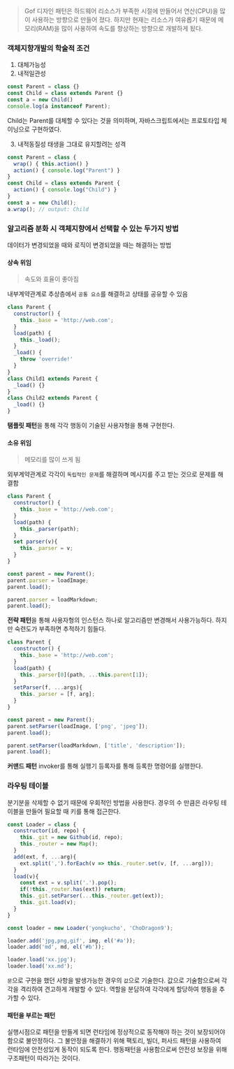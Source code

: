 > Gof 디자인 패턴은 하드웨어 리소스가 부족한 시절에 만들어서 연산(CPU)을 많이 사용하는 방향으로 만들어 졌다.
하지만 현재는 리소스가 여유롭기 때문에 메모리(RAM)을 많이 사용하여 속도를 향상하는 방향으로 개발하게 됬다.

### 객체지향개발의 학술적 조건
1. 대체가능성
2. 내적일관성
```js
const Parent = class {}
const Child = class extends Parent {}
const a = new Child()
console.log(a instanceof Parent);
```
Child는 Parent를 대체할 수 있다는 것을 의미하며, 자바스크립트에서는 프로토타입 체이닝으로 구현하였다.

3. 내적동질성
태생을 그대로 유지할려는 성격
```js
const Parent = class {
  wrap() { this.action() }
  action() { console.log("Parent") }
}
const Child = class extends Parent {
  action() { console.log("Child") }
}
const a = new Child();
a.wrap(); // output: Child
```

### 알고리즘 분화 시 객체지향에서 선택할 수 있는 두가지 방법
데이터가 변경되었을 때와 로직이 변경되었을 때는 해결하는 방법
#### 상속 위임
> 속도와 효율이 좋아짐

내부계약관계로 추상층에서 `공통 요소`를 해결하고 상태를 공유할 수 있음
```js
class Parent {
  constructor() {
    this._base = 'http://web.com';
  }
  load(path) {
    this._load();
  }
  _load() {
    throw 'override!'
  }
}
class Child1 extends Parent {
  _load() {}
}
class Child2 extends Parent {
  _load() {}
}
```
**탬플릿 패턴**을 통해 각각 행동이 기술된 사용자형을 통해 구현한다.

#### 소유 위임
> 메모리를 많이 쓰게 됨

외부계약관계로 각각이 `독립적인 문제`를 해결하며 메시지를 주고 받는 것으로 문제를 해결함

```js
class Parent {
  constructor() {
    this._base = 'http://web.com';
  }
  load(path) {
    this._parser(path);
  }
  set parser(v){
    this._parser = v;
  }
}
```
```js
const parent = new Parent();
parent.parser = loadImage;
parent.load();

parent.parser = loadMarkdown;
parent.load();
```
**전략 패턴**을 통해 사용자형의 인스턴스 하나로 알고리즘만 변경해서 사용가능하다.
하지만 숙련도가 부족하면 추적하기 힘들다.

```js
class Parent {
  constructor() {
    this._base = 'http://web.com';
  }
  load(path) {
    this._parser[0](path, ...this.parent[1]);
  }
  setParser(f, ...args){
    this._parser = [f, arg];
  }
}
```
```js
const parent = new Parent();
parent.setParser(loadImage, ['png', 'jpeg']);
parent.load();

parent.setParser(loadMarkdown, ['title', 'description']);
parent.load();
```
**커맨드 패턴** invoker를 통해 실행기 등록자를 통해 등록한 명령어를 실행한다.

### 라우팅 테이블
분기분을 삭제할 수 없기 때문에 우회적인 방법을 사용한다. 경우의 수 만큼은 라우팅 테이블을 만들어
필요할 때 키를 통해 접근한다.

```js
const Loader = class {
  constructor(id, repo) {
    this._git = new Github(id, repo);
    this._router = new Map();
  }
  add(ext, f, ...arg){
    ext.split(',').forEach(v => this._router.set(v, [f, ...arg]));
  }
  load(v){
    const ext = v.split('.').pop();
    if(!this._router.has(ext)) return;
    this._git.setParser(...this._router.get(ext));
    this._git.load(v);
  }
}
```
```js
const loader = new Loader('yongkucho', 'ChoDragon9');

loader.add('jpg,png,gif', img, el('#a'));
loader.add('md', md, el('#b'));

loader.load('xx.jpg');
loader.load('xx.md');
```
`문`으로 구현을 했던 사항을 발생가능한 경우의 `값`으로 기술한다. 값으로 기술함으로써 각각을 격리하여 견고하게 개발할 수 있다. 역할을 분담하여 각각에게 할당하여 행동을 추가할 수 있다.

#### 패턴을 부르는 패턴
실행시점으로 패턴을 만들게 되면 런타임에 정상적으로 동작해야 하는 것이 보장되어야 함으로 불안정하다.
그 불안정을 해결하기 위해 팩토리, 빌더, 퍼사드 패턴을 사용하여 런타임에 안전성있게 동작이 되도록 한다.
행동패턴을 사용함으로써 안전성 보장을 위해 구조패턴이 따라가는 것이다.